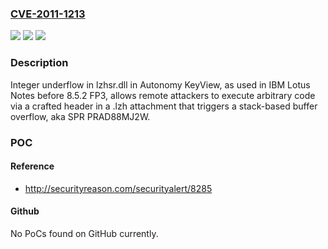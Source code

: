 ### [CVE-2011-1213](https://cve.mitre.org/cgi-bin/cvename.cgi?name=CVE-2011-1213)
![](https://img.shields.io/static/v1?label=Product&message=n%2Fa&color=blue)
![](https://img.shields.io/static/v1?label=Version&message=n%2Fa&color=blue)
![](https://img.shields.io/static/v1?label=Vulnerability&message=n%2Fa&color=brighgreen)

### Description

Integer underflow in lzhsr.dll in Autonomy KeyView, as used in IBM Lotus Notes before 8.5.2 FP3, allows remote attackers to execute arbitrary code via a crafted header in a .lzh attachment that triggers a stack-based buffer overflow, aka SPR PRAD88MJ2W.

### POC

#### Reference
- http://securityreason.com/securityalert/8285

#### Github
No PoCs found on GitHub currently.


